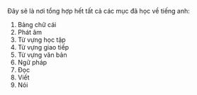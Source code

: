 Đây sẽ là nơi tổng hợp hết tất cả các mục đã học về tiếng anh:
1. Bảng chữ cái
2. Phát âm
3. Từ vựng học tập
4. Từ vựng giao tiếp
5. Từ vựng văn bản
6. Ngữ pháp
7. Đọc
8. Viết
9. Nói


